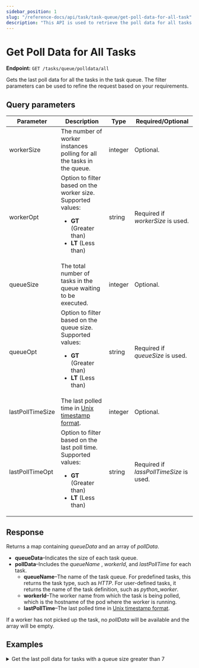 ```yaml
---
sidebar_position: 1
slug: "/reference-docs/api/task/task-queue/get-poll-data-for-all-task"
description: "This API is used to retrieve the poll data for all tasks from in all task queues."
---
```


# Get Poll Data for All Tasks

**Endpoint:** `GET /tasks/queue/polldata/all`

Gets the last poll data for all the tasks in the task queue. The filter parameters can be used to refine the request based on your requirements.

## Query parameters

| Parameter  | Description | Type | Required/Optional |
| ---------- | ----------- | ---- | ----------------- |
| workerSize | The number of worker instances polling for all the tasks in the queue. | integer | Optional. | 
| workerOpt | Option to filter based on the worker size. Supported values:<ul><li>**GT** (Greater than)</li><li>**LT** (Less than)</li></ul> | string | Required if _workerSize_ is used. |
| queueSize | The total number of tasks in the queue waiting to be executed. | integer | Optional. | 
| queueOpt | Option to filter based on the queue size. Supported values:<ul><li>**GT** (Greater than)</li><li>**LT** (Less than)</li></ul> | string | Required if _queueSize_ is used. |
| lastPollTimeSize | The last polled time in [Unix timestamp format](https://www.unixtimestamp.com/). | integer | Optional. |
| lastPollTimeOpt | Option to filter based on the last poll time. Supported values:<ul><li>**GT** (Greater than)</li><li>**LT** (Less than)</li></ul> | string | Required if _lassPollTimeSize_ is used. | 

## Response

Returns a map containing _queueData_ and an array of _pollData_. 

- **queueData**–Indicates the size of each task queue. 
- **pollData**–Includes the _queueName_ , _workerId_, and _lastPollTime_ for each task.
    - **queueName**–The name of the task queue. For predefined tasks, this returns the task type, such as _HTTP_. For user-defined tasks, it returns the name of the task definition, such as _python_worker_.
    - **workerId**–The worker name from which the task is being polled, which is the hostname of the pod where the worker is running.
    - **lastPollTime**–The last polled time in [Unix timestamp format](https://www.unixtimestamp.com/).

If a worker has not picked up the task, no _pollData_ will be available and the array will be empty.

## Examples

<details><summary>Get the last poll data for tasks with a queue size greater than 7</summary>

**Request**

```bash
curl -X 'GET' \
  'https://<YOUR_CLUSTER>/api/tasks/queue/polldata/all?queueSize=7&queueOpt=GT' \
  -H 'accept: */*' \
  -H 'X-Authorization: <TOKEN>'
```
**Response**

```json
{
  "queueData": {
    "_deciderQueue": {
      "size": 31
    },
    "WAIT": {
      "pollerCount": 1,
      "size": 18
    },
    "_batch_upload_queue0": {
      "size": 15
    }
  },
  "pollData": [
    {
      "queueName": "WAIT",
      "workerId": "acme-workers-deployment-5cf6957cdf-rn2pd",
      "lastPollTime": 1735561620048
    }
  ]
}
```

Here _pollData_ is available only for the WAIT task as only it has been picked up by the worker and the rest of the tasks are in the queue awaiting workers.
</details>
